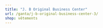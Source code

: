 ```yaml
---
title: "J. B Original Business Center"
url: /ganta/j-b-original-business-center-3/
shop: vêtements
---
```

